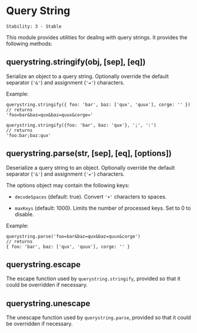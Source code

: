 # Query String

    Stability: 3 - Stable

<!--name=querystring-->

This module provides utilities for dealing with query strings.
It provides the following methods:

## querystring.stringify(obj, [sep], [eq])

Serialize an object to a query string.
Optionally override the default separator (`'&'`) and assignment (`'='`)
characters.

Example:

    querystring.stringify({ foo: 'bar', baz: ['qux', 'quux'], corge: '' })
    // returns
    'foo=bar&baz=qux&baz=quux&corge='

    querystring.stringify({foo: 'bar', baz: 'qux'}, ';', ':')
    // returns
    'foo:bar;baz:qux'

## querystring.parse(str, [sep], [eq], [options])

Deserialize a query string to an object.
Optionally override the default separator (`'&'`) and assignment (`'='`)
characters.

The options object may contain the following keys:

  * `decodeSpaces` (default: true). Convert `'+'` characters to spaces.

  * `maxKeys` (default: 1000). Limits the number of processed keys. Set to 0 to
     disable.

Example:

    querystring.parse('foo=bar&baz=qux&baz=quux&corge')
    // returns
    { foo: 'bar', baz: ['qux', 'quux'], corge: '' }

## querystring.escape

The escape function used by `querystring.stringify`,
provided so that it could be overridden if necessary.

## querystring.unescape

The unescape function used by `querystring.parse`,
provided so that it could be overridden if necessary.
